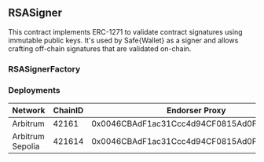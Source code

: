 ## RSASigner

This contract implements ERC-1271 to validate contract signatures using immutable public keys. It's used by Safe{Wallet} as a signer and allows crafting off-chain signatures that are validated on-chain.

### RSASignerFactory

### Deployments

| Network          | ChainID | Endorser Proxy                             |
| ---------------- | ------- | ------------------------------------------ |
| Arbitrum         | 42161   | 0x0046CBAdF1ac31Ccc4d94CF0815Ad0FA1587a7Aa |
| Arbitrum Sepolia | 421614  | 0x0046CBAdF1ac31Ccc4d94CF0815Ad0FA1587a7Aa |
